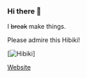 ### Hi there 👋
I ~~break~~ make things.

Please admire this Hibiki!

[![Hibiki](https://i.imgur.com/4pUsEbX.jpg)]

[Website][1]

[1]: https://lesbian.codes "Website"
